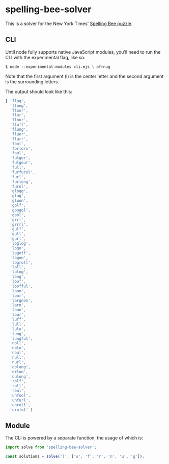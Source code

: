 # spelling-bee-solver

This is a solver for the New York Times’ [Spelling Bee puzzle](https://www.nytimes.com/puzzles/spelling-bee).

## CLI

Until node fully supports native JavaScript modules, you’ll need to run the CLI with the experimental flag, like so:

```shell
$ node --experimental-modules cli.mjs l ofrnug
```

Note that the first argument (l) is the center letter and the second argument is the surrounding letters.

The output should look like this:

```javascript
[ 'flog',
  'flong',
  'floor',
  'flor',
  'flour',
  'fluff',
  'flung',
  'fluor',
  'flurr',
  'fool',
  'forlorn',
  'foul',
  'fulgor',
  'fulgour',
  'full',
  'furfurol',
  'furl',
  'furlong',
  'furol',
  'glogg',
  'glug',
  'gluon',
  'golf',
  'googol',
  'gool',
  'grrl',
  'grrrl',
  'gulf',
  'gull',
  'gurl',
  'loglog',
  'logo',
  'logoff',
  'logon',
  'logroll',
  'loll',
  'lolog',
  'long',
  'loof',
  'loofful',
  'loon',
  'loor',
  'lorgnon',
  'lorn',
  'loun',
  'lour',
  'luff',
  'lull',
  'lulu',
  'lung',
  'lungful',
  'noll',
  'nolo',
  'noul',
  'null',
  'nurl',
  'oolong',
  'orlon',
  'oulong',
  'rolf',
  'roll',
  'roul',
  'unfool',
  'unfurl',
  'unroll',
  'urnful' ]
```

## Module

The CLI is powered by a separate function, the usage of which is:

```javascript
import solve from 'spelling-bee-solver';

const solutions = solve('l', ['o', 'f', 'r', 'n', 'u', 'g']);
```
